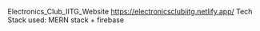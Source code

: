 Electronics_Club_IITG_Website
https://electronicsclubiitg.netlify.app/
Tech Stack used: MERN stack + firebase
